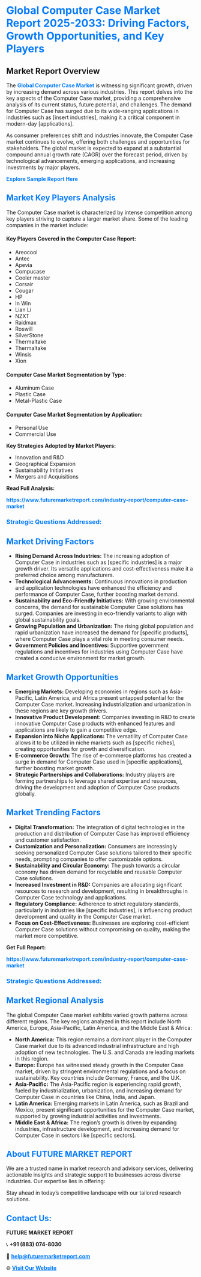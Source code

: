 <h1 style="color: #007BFF;">Global Computer Case Market Report 2025-2033: Driving Factors, Growth Opportunities, and Key Players</h1>

<section id="overview">
<h2>Market Report Overview</h2>
<p>The <a href="https://www.futuremarketreport.com/industry-report/computer-case-market" style="color: #007BFF; text-decoration: none;"><strong>Global Computer Case Market</strong></a> is witnessing significant growth, driven by increasing demand across various industries. This report delves into the key aspects of the Computer Case market, providing a comprehensive analysis of its current status, future potential, and challenges. The demand for Computer Case has surged due to its wide-ranging applications in industries such as [insert industries], making it a critical component in modern-day [applications].</p>
<p>As consumer preferences shift and industries innovate, the Computer Case market continues to evolve, offering both challenges and opportunities for stakeholders. The global market is expected to expand at a substantial compound annual growth rate (CAGR) over the forecast period, driven by technological advancements, emerging applications, and increasing investments by major players.</p>
</section>

<section id="overview">
<p><a href="https://www.futuremarketreport.com/request-sample/reportId=56290" style="color: #007BFF; text-decoration: none;"><strong>Explore Sample Report Here</strong></a></p>
</section>

<section id="key-players">
<h2 style="color: #007BFF;">Market Key Players Analysis</h2>
<p>The Computer Case market is characterized by intense competition among key players striving to capture a larger market share. Some of the leading companies in the market include:</p>
<h4>Key Players Covered in the Computer Case Report:</h4>
<ul><li>Areocool</li><li>Antec</li><li>Apevia</li><li>Compucase</li><li>Cooler master</li><li>Corsair</li><li>Cougar</li><li>HP</li><li>In Win</li><li>Lian Li</li><li>NZXT</li><li>Raidmax</li><li>Roswill</li><li>SilverStone</li><li>Thermaltake</li><li>Thermaltake</li><li>Winsis</li><li>Xion</li></ul>
<h4>Computer Case Market Segmentation by Type:</h4>
<ul><li>Aluminum Case</li><li>Plastic Case</li><li>Metal-Plastic Case</li></ul>

<h4>Computer Case Market Segmentation by Application:</h4>
<ul><li>Personal Use</li><li>Commercial Use</li></ul>
<p><strong>Key Strategies Adopted by Market Players:</strong></p>
<ul>
<li>Innovation and R&D</li>
<li>Geographical Expansion</li>
<li>Sustainability Initiatives</li>
<li>Mergers and Acquisitions</li>
</ul>
</section>

<section>
<p><strong>Read Full Analysis: </strong></p><a href="https://www.futuremarketreport.com/industry-report/computer-case-market" style="color: #007BFF; text-decoration: none;"><strong>https://www.futuremarketreport.com/industry-report/computer-case-market</strong></a>
<h3 style="color: #007BFF;">Strategic Questions Addressed:</h3>
</section>

<section id="driving-factors">
<h2 style="color: #007BFF;">Market Driving Factors</h2>
<ul>
<li><strong>Rising Demand Across Industries:</strong> The increasing adoption of Computer Case in industries such as [specific industries] is a major growth driver. Its versatile applications and cost-effectiveness make it a preferred choice among manufacturers.</li>
<li><strong>Technological Advancements:</strong> Continuous innovations in production and application technologies have enhanced the efficiency and performance of Computer Case, further boosting market demand.</li>
<li><strong>Sustainability and Eco-Friendly Initiatives:</strong> With growing environmental concerns, the demand for sustainable Computer Case solutions has surged. Companies are investing in eco-friendly variants to align with global sustainability goals.</li>
<li><strong>Growing Population and Urbanization:</strong> The rising global population and rapid urbanization have increased the demand for [specific products], where Computer Case plays a vital role in meeting consumer needs.</li>
<li><strong>Government Policies and Incentives:</strong> Supportive government regulations and incentives for industries using Computer Case have created a conducive environment for market growth.</li>
</ul>
</section>

<section id="growth-opportunities">
<h2 style="color: #007BFF;">Market Growth Opportunities</h2>
<ul>
<li><strong>Emerging Markets:</strong> Developing economies in regions such as Asia-Pacific, Latin America, and Africa present untapped potential for the Computer Case market. Increasing industrialization and urbanization in these regions are key growth drivers.</li>
<li><strong>Innovative Product Development:</strong> Companies investing in R&D to create innovative Computer Case products with enhanced features and applications are likely to gain a competitive edge.</li>
<li><strong>Expansion into Niche Applications:</strong> The versatility of Computer Case allows it to be utilized in niche markets such as [specific niches], creating opportunities for growth and diversification.</li>
<li><strong>E-commerce Growth:</strong> The rise of e-commerce platforms has created a surge in demand for Computer Case used in [specific applications], further boosting market growth.</li>
<li><strong>Strategic Partnerships and Collaborations:</strong> Industry players are forming partnerships to leverage shared expertise and resources, driving the development and adoption of Computer Case products globally.</li>
</ul>
</section>

<section id="trending-factors">
<h2 style="color: #007BFF;">Market Trending Factors</h2>
<ul>
<li><strong>Digital Transformation:</strong> The integration of digital technologies in the production and distribution of Computer Case has improved efficiency and customer satisfaction.</li>
<li><strong>Customization and Personalization:</strong> Consumers are increasingly seeking personalized Computer Case solutions tailored to their specific needs, prompting companies to offer customizable options.</li>
<li><strong>Sustainability and Circular Economy:</strong> The push towards a circular economy has driven demand for recyclable and reusable Computer Case solutions.</li>
<li><strong>Increased Investment in R&D:</strong> Companies are allocating significant resources to research and development, resulting in breakthroughs in Computer Case technology and applications.</li>
<li><strong>Regulatory Compliance:</strong> Adherence to strict regulatory standards, particularly in industries like [specific industries], is influencing product development and quality in the Computer Case market.</li>
<li><strong>Focus on Cost-Effectiveness:</strong> Businesses are exploring cost-efficient Computer Case solutions without compromising on quality, making the market more competitive.</li>
</ul>
</section>

<section>
<p><strong>Get Full Report: </strong></p><a href="https://www.futuremarketreport.com/industry-report/computer-case-market" style="color: #007BFF; text-decoration: none;"><strong>https://www.futuremarketreport.com/industry-report/computer-case-market</strong></a>
<h3 style="color: #007BFF;">Strategic Questions Addressed:</h3>
</section>


<section id="regional-analysis">
<h2 style="color: #007BFF;">Market Regional Analysis</h2>
<p>The global Computer Case market exhibits varied growth patterns across different regions. The key regions analyzed in this report include North America, Europe, Asia-Pacific, Latin America, and the Middle East & Africa:</p>
<ul>
<li><strong>North America:</strong> This region remains a dominant player in the Computer Case market due to its advanced industrial infrastructure and high adoption of new technologies. The U.S. and Canada are leading markets in this region.</li>
<li><strong>Europe:</strong> Europe has witnessed steady growth in the Computer Case market, driven by stringent environmental regulations and a focus on sustainability. Key countries include Germany, France, and the U.K.</li>
<li><strong>Asia-Pacific:</strong> The Asia-Pacific region is experiencing rapid growth, fueled by industrialization, urbanization, and increasing demand for Computer Case in countries like China, India, and Japan.</li>
<li><strong>Latin America:</strong> Emerging markets in Latin America, such as Brazil and Mexico, present significant opportunities for the Computer Case market, supported by growing industrial activities and investments.</li>
<li><strong>Middle East & Africa:</strong> The region’s growth is driven by expanding industries, infrastructure development, and increasing demand for Computer Case in sectors like [specific sectors].</li>
</ul>
</section>

<footer>
<h2 style="color: #007BFF;">About FUTURE MARKET REPORT</h2>
<p>We are a trusted name in market research and advisory services, delivering actionable insights and strategic support to businesses across diverse industries. Our expertise lies in offering:</p>

<p>Stay ahead in today’s competitive landscape with our tailored research solutions.</p>

<h2 style="color: #007BFF;">Contact Us:</h2>
<p><strong>FUTURE MARKET REPORT</strong></p>
<p>📞 <strong>+91 (883) 074-8030</strong></p>
<p>📧 <strong><a href="mailto:help@futuremarketreport.com" style="color: #007BFF;">help@futuremarketreport.com</a></strong></p>
<p>🌐 <strong><a href="https://www.futuremarketreport.com/" style="color: #007BFF;">Visit Our Website</a></strong></p>
</footer>
